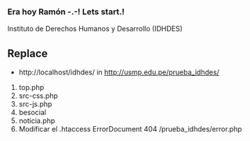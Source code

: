 ### Era hoy Ramón -.-! Lets  start.! 

Instituto de Derechos Humanos y Desarrollo (IDHDES)

## Replace

-  http://localhost/idhdes/     in     http://usmp.edu.pe/prueba_idhdes/

1. top.php
2. src-css.php
3. src-js.php
4. besocial
5. noticia.php
6. Modificar el .htaccess  ErrorDocument 404 /prueba_idhdes/error.php
